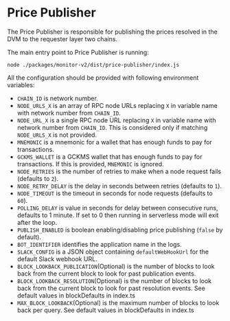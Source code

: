 # Price Publisher

The Price Publisher is responsible for publishing the prices resolved in the DVM to the requester layer two chains.

The main entry point to Price Publisher is running:

```
node ./packages/monitor-v2/dist/price-publisher/index.js
```

All the configuration should be provided with following environment variables:

- `CHAIN_ID` is network number.
- `NODE_URLS_X` is an array of RPC node URLs replacing `X` in variable name with network number from `CHAIN_ID`.
- `NODE_URL_X` is a single RPC node URL replacing `X` in variable name with network number from `CHAIN_ID`. This is
  considered only if matching `NODE_URLS_X` is not provided.
- `MNEMONIC` is a mnemonic for a wallet that has enough funds to pay for transactions.
- `GCKMS_WALLET` is a GCKMS wallet that has enough funds to pay for transactions. If this is provided, `MNEMONIC` is ignored.
- `NODE_RETRIES` is the number of retries to make when a node request fails (defaults to `2`).
- `NODE_RETRY_DELAY` is the delay in seconds between retries (defaults to `1`).
- `NODE_TIMEOUT` is the timeout in seconds for node requests (defaults to `60`).
- `POLLING_DELAY` is value in seconds for delay between consecutive runs, defaults to 1 minute. If set to 0 then running in serverless mode will exit after the loop.
- `PUBLISH_ENABLED` is boolean enabling/disabling price publishing (`false` by default).
- `BOT_IDENTIFIER` identifies the application name in the logs.
- `SLACK_CONFIG` is a JSON object containing `defaultWebHookUrl` for the default Slack webhook URL.
- `BLOCK_LOOKBACK_PUBLICATION`(Optional) is the number of blocks to look back from the current block to look for past publication events.
- `BLOCK_LOOKBACK_RESOLUTION`(Optional) is the number of blocks to look back from the current block to look for past resolution events.
  See default values in blockDefaults in index.ts
- `MAX_BLOCK_LOOKBACK`(Optional) is the maximum number of blocks to look back per query.
  See default values in blockDefaults in index.ts
